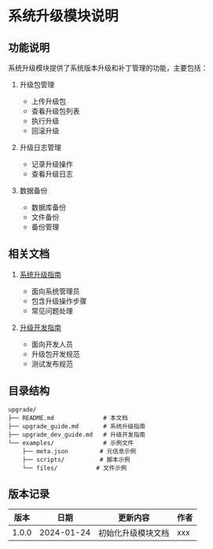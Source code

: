 # 系统升级模块说明

## 功能说明

系统升级模块提供了系统版本升级和补丁管理的功能，主要包括：

1. 升级包管理
   - 上传升级包
   - 查看升级包列表
   - 执行升级
   - 回滚升级

2. 升级日志管理
   - 记录升级操作
   - 查看升级日志

3. 数据备份
   - 数据库备份
   - 文件备份
   - 备份管理

## 相关文档

1. [系统升级指南](upgrade_guide.md)
   - 面向系统管理员
   - 包含升级操作步骤
   - 常见问题处理

2. [升级开发指南](upgrade_dev_guide.md)
   - 面向开发人员
   - 升级包开发规范
   - 测试发布规范

## 目录结构

```plaintext
upgrade/
├── README.md              # 本文档
├── upgrade_guide.md       # 系统升级指南
├── upgrade_dev_guide.md   # 升级开发指南
└── examples/              # 示例文件
    ├── meta.json         # 元信息示例
    ├── scripts/          # 脚本示例
    └── files/           # 文件示例
```

## 版本记录

| 版本 | 日期 | 更新内容 | 作者 |
|------|------|----------|------|
| 1.0.0 | 2024-01-24 | 初始化升级模块文档 | xxx | 